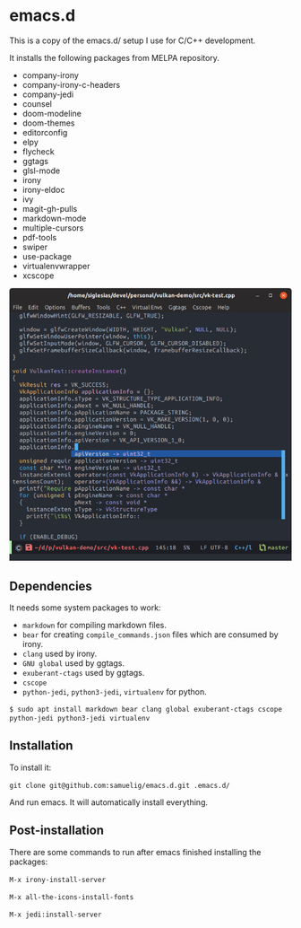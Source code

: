 # emacs.d

This is a copy of the emacs.d/ setup I use for C/C++ development.

It installs the following packages from MELPA repository.

* company-irony
* company-irony-c-headers
* company-jedi
* counsel
* doom-modeline
* doom-themes
* editorconfig
* elpy
* flycheck
* ggtags
* glsl-mode
* irony
* irony-eldoc
* ivy
* magit-gh-pulls
* markdown-mode
* multiple-cursors
* pdf-tools
* swiper
* use-package
* virtualenvwrapper
* xcscope

![Emacs screenshot](https://raw.githubusercontent.com/samuelig/emacs.d/master/emacs-screenshot.png)

## Dependencies

It needs some system packages to work:

* ```markdown``` for compiling markdown files.
* ```bear``` for creating ```compile_commands.json``` files which are consumed by irony.
* ```clang``` used by irony.
* ```GNU global``` used by ggtags.
* ```exuberant-ctags``` used by ggtags.
* ```cscope```
* ```python-jedi```, ```python3-jedi```, ```virtualenv``` for python.

```
$ sudo apt install markdown bear clang global exuberant-ctags cscope python-jedi python3-jedi virtualenv
```

## Installation

To install it:

```git clone git@github.com:samuelig/emacs.d.git .emacs.d/```

And run emacs. It will automatically install everything.

## Post-installation

There are some commands to run after emacs finished installing the packages:

```M-x irony-install-server```

```M-x all-the-icons-install-fonts```

```M-x jedi:install-server```
